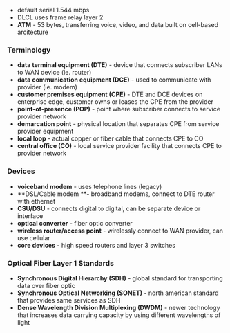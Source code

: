 - default serial 1.544 mbps
- DLCL uses frame relay layer 2
- **ATM** - 53 bytes, transferring voice, video, and data built on cell-based arcitecture
### Terminology
- **data terminal equipment (DTE)** - device that connects subscriber LANs to WAN device (ie. router)
- **data communication equipment (DCE)** - used to communicate with provider (ie. modem)
- **customer premises equipment (CPE)** - DTE and DCE devices on enterprise edge, customer owns or leases the CPE from the provider
- **point-of-presence (POP)** - point where subscriber connects to service provider network
- **demarcation point** - physical location that separates CPE from service provider equipment
- **local loop** - actual copper or fiber cable that connects CPE to CO
- **central office (CO)** - local service provider facility that connects CPE to provider network
### Devices
- **voiceband modem** - uses telephone lines (legacy)
- **DSL/Cable modem **- broadband modems, connect to DTE router with ethernet
- **CSU/DSU** - connects digital to digital, can be separate device or interface
- **optical converter** - fiber optic converter
- **wireless router/access point** - wirelessly connect to WAN provider, can use cellular
- **core devices** - high speed routers and layer 3 switches
### Optical Fiber Layer 1 Standards
- **Synchronous Digital Hierarchy (SDH)** - global standard for transporting data over fiber optic
- **Synchronous Optical Networking (SONET)** - north american standard that provides same services as SDH
- **Dense Wavelength Division Multiplexing (DWDM)** - newer technology that increases data carrying capacity by using different wavelengths of light